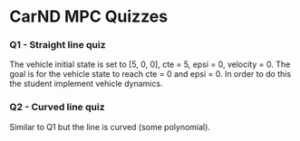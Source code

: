 # CarND MPC Quizzes

### Q1 - Straight line quiz

The vehicle initial state is set to [5, 0, 0], cte = 5, epsi = 0, velocity = 0. The goal is for the vehicle
state to reach cte = 0 and epsi = 0. In order to do this the student implement vehicle dynamics.

### Q2 - Curved line quiz

Similar to Q1 but the line is curved (some polynomial).
